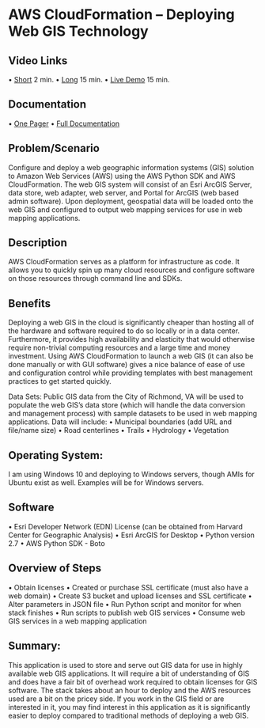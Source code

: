 # AWS CloudFormation – Deploying Web GIS Technology

## Video Links
•	[Short](https://www.youtube.com/watch?v=jNO5wFPRBO0&feature=youtu.be) 2 min.
•	[Long](https://www.youtube.com/watch?v=zd74Km1zFqA&feature=youtu.be) 15 min.
•	[Live Demo](https://www.youtube.com/watch?v=PpL-0VdDCPs) 15 min.

## Documentation
•	[One Pager](https://drive.google.com/file/d/0B51pDDuVyPVTX0h5R2xlYVp2dmM/view?usp=sharing)
•	[Full Documentation](https://drive.google.com/file/d/0B51pDDuVyPVTQ1NoSGZGX1FqdzA/view?usp=sharing)

## Problem/Scenario
Configure and deploy a web geographic information systems (GIS) solution to Amazon Web Services (AWS) using the AWS Python SDK and AWS CloudFormation.  The web GIS system will consist of an Esri ArcGIS Server, data store, web adapter, web server, and Portal for ArcGIS (web based admin software).  Upon deployment, geospatial data will be loaded onto the web GIS and configured to output web mapping services for use in web mapping applications.  

## Description
AWS CloudFormation serves as a platform for infrastructure as code.  It allows you to quickly spin up many cloud resources and configure software on those resources through command line and SDKs.  

## Benefits
Deploying a web GIS in the cloud is significantly cheaper than hosting all of the hardware and software required to do so locally or in a data center.  Furthermore, it provides high availability and elasticity that would otherwise require non-trivial computing resources and a large time and money investment.  Using AWS CloudFormation to launch a web GIS (it can also be done manually or with GUI software) gives a nice balance of ease of use and configuration control while providing templates with best management practices to get started quickly.  

Data Sets:
Public GIS data from the City of Richmond, VA will be used to populate the web GIS’s data store (which will handle the data conversion and management process) with sample datasets to be used in web mapping applications.  Data will include:
•	Municipal boundaries (add URL and file/name size)
•	Road centerlines
•	Trails
•	Hydrology
•	Vegetation

## Operating System:
I am using Windows 10 and deploying to Windows servers, though AMIs for Ubuntu exist as well.  Examples will be for Windows servers.  

## Software
•	Esri Developer Network (EDN) License (can be obtained from Harvard Center for Geographic Analysis)
•	Esri ArcGIS for Desktop
•	Python version 2.7
•	AWS Python SDK - Boto

## Overview of Steps
•	Obtain licenses
•	Created or purchase SSL certificate (must also have a web domain)
•	Create S3 bucket and upload licenses and SSL certificate
•	Alter parameters in JSON file
•	Run Python script and monitor for when stack finishes
•	Run scripts to publish web GIS services
•	Consume web GIS services in a web mapping application

## Summary:
This application is used to store and serve out GIS data for use in highly available web GIS applications.  It will require a bit of understanding of GIS and does have a fair bit of overhead work required to obtain licenses for GIS software.  The stack takes about an hour to deploy and the AWS resources used are a bit on the pricey side.  If you work in the GIS field or are interested in it, you may find interest in this application as it is significantly easier to deploy compared to traditional methods of deploying a web GIS.
